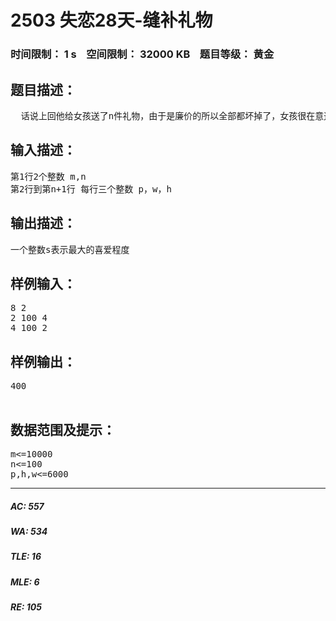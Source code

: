 # 2503 失恋28天-缝补礼物   
### 时间限制： 1 s&nbsp;&nbsp;&nbsp;&nbsp;空间限制： 32000 KB&nbsp;&nbsp;&nbsp;&nbsp;题目等级： 黄金  
## 题目描述：  

<pre>
  话说上回他给女孩送了n件礼物，由于是廉价的所以全部都坏掉了，女孩很在意这些礼物，所以决定自己缝补，但是人生苦短啊，女孩时间有限，她总共有m分钟能去缝补礼物。由于损坏程度不一样所以缝补的时间p也是不一样的，每件礼物呢，都有一个女孩的喜爱程度为w，后面还有一个数字h为这种礼物的件数。女孩想让自己的喜爱程度的和最大，那么请聪明的你帮她算一算！（注意：礼物非常多，不一定都能缝补完，女孩也不用把所有时间都花费）
</pre>
  
  
## 输入描述：  

<pre>
第1行2个整数 m,n  
第2行到第n+1行 每行三个整数 p，w，h
</pre>
  
  
## 输出描述：  

<pre>
一个整数s表示最大的喜爱程度
</pre>
  
  
## 样例输入：  

<pre>
8 2  
2 100 4  
4 100 2
</pre>
  
  
## 样例输出：  

<pre>
400
 
</pre>
  
  
## 数据范围及提示：  

<pre>
m<=10000
n<=100
p,h,w<=6000
</pre>
  
  
***  

##### AC: 557  
##### WA: 534  
##### TLE: 16  
##### MLE: 6  
##### RE: 105  
